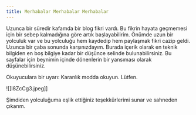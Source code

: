 ```yaml
---
title: Merhabalar Merhabalar Merhabalar
---
```


Uzunca bir süredir kafamda bir blog fikri vardı. Bu fikrin hayata geçmemesi için bir sebep kalmadığına göre artık başlayabilirim. Önümde uzun bir yolculuk var ve bu yolculuğu hem kaydedip hem paylaşmak fikri cazip geldi. Uzunca bir çaba sonunda karşınızdayım. Burada içerik olarak en teknik bilgiden en boş bilgiye kadar bir düşünce selinde bulunabilirsiniz. Bu sayfalar için beynimin içinde dönenlerin bir yansıması olarak düşünebilirsiniz.

Okuyuculara bir uyarı: Karanlık modda okuyun. Lütfen.

![[l8ZcCg3.jpeg]]


Şimdiden yolculuğuma eşlik ettiğiniz teşekkürlerimi sunar ve sahneden çıkarım.
